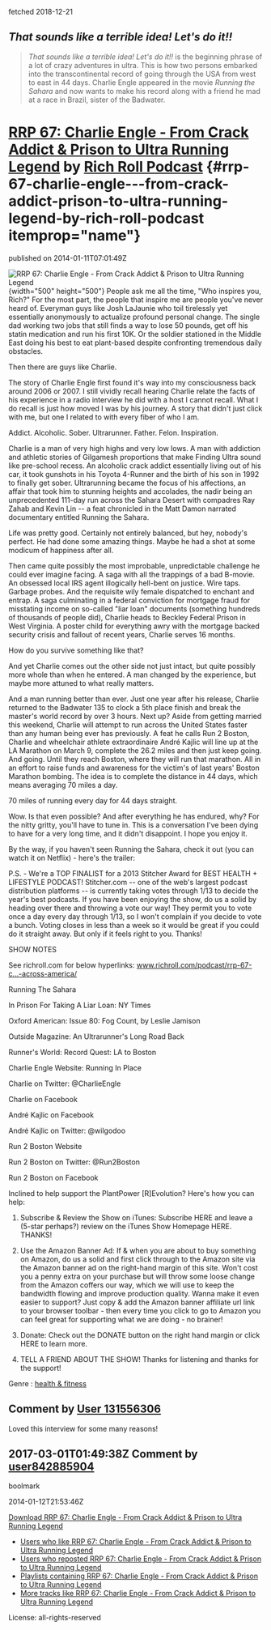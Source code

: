 fetched 2018-12-21

## *That sounds like a terrible idea! Let's do it!!*

> *That sounds like a terrible idea! Let's do it!!* is the beginning phrase of a lot of crazy adventures in ultra. This is how two persons embarked into the transcontinental record of going through the USA from west to east in 44 days. Charlie Engle appeared in the movie *Running the Sahara* and now wants to make his record along with a friend he mad at a race in Brazil, sister of the Badwater. 

[RRP 67: Charlie Engle - From Crack Addict & Prison to Ultra Running Legend](/richroll/rrp67) by [Rich Roll Podcast](/richroll) {#rrp-67-charlie-engle---from-crack-addict-prison-to-ultra-running-legend-by-rich-roll-podcast itemprop="name"}
===============================================================================================================================

published on 2014-01-11T07:01:49Z

![RRP 67: Charlie Engle - From Crack Addict & Prison to Ultra Running
Legend](https://i1.sndcdn.com/artworks-000067614836-gd20uk-t500x500.jpg){width="500"
height="500"} People ask me all the time, "Who inspires you, Rich?" For
the most part, the people that inspire me are people you've never heard
of. Everyman guys like Josh LaJaunie who toil tirelessly yet essentially
anonymously to actualize profound personal change. The single dad
working two jobs that still finds a way to lose 50 pounds, get off his
statin medication and run his first 10K. Or the soldier stationed in the
Middle East doing his best to eat plant-based despite confronting
tremendous daily obstacles. 

Then there are guys like Charlie. 

The story of Charlie Engle first found it's way into my consciousness back around 2006 or 2007. I still vividly recall hearing Charlie relate the facts of his experience in a radio interview he did with a host I cannot recall. What I do recall is just how moved I was by his journey. A story that didn't just click with me, but one I related to with every fiber of who I am.

Addict. Alcoholic. Sober. Ultrarunner. Father. Felon. Inspiration.

Charlie is a man of very high highs and very low lows. A man with addiction and athletic stories of Gilgamesh proportions that make Finding Ultra sound like pre-school recess. An alcoholic crack addict essentially living out of his car, it took gunshots in his Toyota 4-Runner and the birth of his son in 1992 to finally get sober. Ultrarunning became the focus of his affections, an affair that took him to stunning heights and accolades, the nadir being an unprecedented 111-day run across the Sahara Desert with compadres Ray Zahab and Kevin Lin -- a feat chronicled in the Matt Damon narrated documentary entitled Running the Sahara.

Life was pretty good. Certainly not entirely balanced, but hey, nobody's perfect. He had done some amazing things. Maybe he had a shot at some modicum of happiness after all.

Then came quite possibly the most improbable, unpredictable challenge he could ever imagine facing. A saga with all the trappings of a bad B-movie. An obsessed local IRS agent illogically hell-bent on justice. Wire taps. Garbage probes. And the requisite wily female dispatched to enchant and entrap. A saga culminating in a federal conviction for mortgage fraud for misstating income on so-called "liar loan" documents (something hundreds of thousands of people did), Charlie heads to Beckley Federal Prison in West Virginia. A poster child for everything awry with the mortgage backed security crisis and fallout of recent years, Charlie serves 16 months.

How do you survive something like that?

And yet Charlie comes out the other side not just intact, but quite possibly more whole than when he entered. A man changed by the experience, but maybe more attuned to what really matters.

And a man running better than ever. Just one year after his release, Charlie returned to the Badwater 135 to clock a 5th place finish and break the master's world record by over 3 hours. Next up? Aside from getting married this weekend, Charlie will attempt to run across the United States faster than any human being ever has previously. A feat he calls Run 2 Boston, Charlie and wheelchair athlete extraordinaire André Kajlic will line up at the LA Marathon on March 9, complete the 26.2 miles and then just keep going. And going. Until they reach Boston, where they will run that marathon. All in an effort to raise funds and awareness for the victim's of last years' Boston Marathon bombing. The idea is to complete the distance in 44 days, which means averaging 70 miles a day.

70 miles of running every day for 44 days straight.

Wow. Is that even possible? And after everything he has endured, why? For the nitty gritty, you'll have to tune in. This is a conversation I've been dying to have for a very long time, and it didn't disappoint. I hope you enjoy it.

By the way, if you haven't seen Running the Sahara, check it out (you can watch it on Netflix) - here's the trailer:

P.S. - We're a TOP FINALIST for a 2013 Stitcher Award for BEST HEALTH + LIFESTYLE PODCAST! Stitcher.com -- one of the web's largest podcast distribution platforms -- is currently taking votes through 1/13 to decide the year's best podcasts. If you have been enjoying the show, do us a solid by heading over there and throwing a vote our way! They permit you to vote once a day every day through 1/13, so I won't complain if you decide to vote a bunch. Voting closes in less than a week so it would be great if you could do it straight away. But only if it feels right to you. Thanks!

SHOW NOTES

See richroll.com for below hyperlinks:
www.richroll.com/podcast/rrp-67-c…-across-america/

Running The Sahara

In Prison For Taking A Liar Loan: NY Times

Oxford American: Issue 80: Fog Count, by Leslie Jamison

Outside Magazine: An Ultrarunner's Long Road Back

Runner's World: Record Quest: LA to Boston

Charlie Engle Website: Running In Place

Charlie on Twitter: @CharlieEngle

Charlie on Facebook

André Kajlic on Facebook

André Kajlic on Twitter: @wilgodoo

Run 2 Boston Website

Run 2 Boston on Twitter: @Run2Boston

Run 2 Boston on Facebook

Inclined to help support the PlantPower [R]Evolution? Here's how you can help:

1. Subscribe & Review the Show on iTunes: Subscribe HERE and leave a (5-star perhaps?) review on the iTunes Show Homepage HERE. THANKS!

2. Use the Amazon Banner Ad: If & when you are about to buy something on Amazon, do us a solid and first click through to the Amazon site via the Amazon banner ad on the right-hand margin of this site. Won't cost you a penny extra on your purchase but will throw some loose change from the Amazon coffers our way, which we will use to keep the bandwidth flowing and improve production quality. Wanna make it even easier to support? Just copy & add the Amazon banner affiliate url link to your browser toolbar - then every time you click to go to Amazon you can feel great for supporting what we are doing - no brainer!

3. Donate: Check out the DONATE button on the right hand margin or click HERE to learn more.

4. TELL A FRIEND ABOUT THE SHOW!
Thanks for listening and thanks for the support!

Genre
:   [health & fitness](/tags/health%20&%20fitness)

Comment by [User 131556306](/user-131556306)
--------------------------------------------

Loved this interview for some many reasons!

2017-03-01T01:49:38Z
Comment by [user842885904](/user842885904)
------------------------------------------

boolmark

2014-01-12T21:53:46Z

</div>

[Download RRP 67: Charlie Engle - From Crack Addict & Prison to Ultra
Running Legend](https://api.soundcloud.com/tracks/128951466/download)
-   [Users who like RRP 67: Charlie Engle - From Crack Addict & Prison
    to Ultra Running Legend](/richroll/rrp67/likes)
-   [Users who reposted RRP 67: Charlie Engle - From Crack Addict &
    Prison to Ultra Running Legend](/richroll/rrp67/reposts)
-   [Playlists containing RRP 67: Charlie Engle - From Crack Addict &
    Prison to Ultra Running Legend](/richroll/rrp67/sets)
-   [More tracks like RRP 67: Charlie Engle - From Crack Addict & Prison
    to Ultra Running Legend](/richroll/rrp67/recommended)

License: all-rights-reserved
<div id="updateBrowserMessage">

